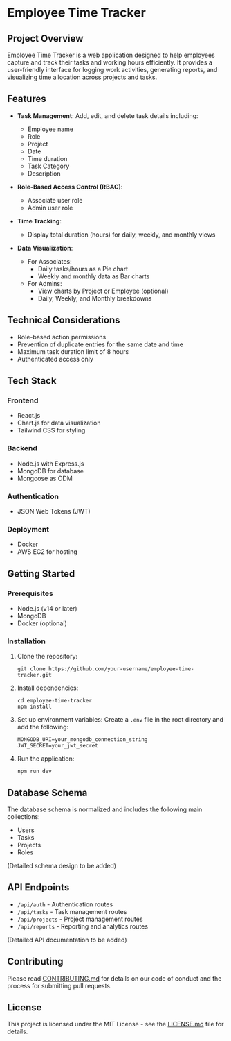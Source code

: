 # Employee Time Tracker

## Project Overview

Employee Time Tracker is a web application designed to help employees capture and track their tasks and working hours efficiently. It provides a user-friendly interface for logging work activities, generating reports, and visualizing time allocation across projects and tasks.

## Features

- **Task Management**: Add, edit, and delete task details including:
  - Employee name
  - Role
  - Project
  - Date
  - Time duration
  - Task Category
  - Description

- **Role-Based Access Control (RBAC)**: 
  - Associate user role
  - Admin user role

- **Time Tracking**:
  - Display total duration (hours) for daily, weekly, and monthly views

- **Data Visualization**:
  - For Associates:
    - Daily tasks/hours as a Pie chart
    - Weekly and monthly data as Bar charts
  - For Admins:
    - View charts by Project or Employee (optional)
    - Daily, Weekly, and Monthly breakdowns

## Technical Considerations

- Role-based action permissions
- Prevention of duplicate entries for the same date and time
- Maximum task duration limit of 8 hours
- Authenticated access only

## Tech Stack

### Frontend
- React.js
- Chart.js for data visualization
- Tailwind CSS for styling

### Backend
- Node.js with Express.js
- MongoDB for database
- Mongoose as ODM

### Authentication
- JSON Web Tokens (JWT)

### Deployment
- Docker
- AWS EC2 for hosting

## Getting Started

### Prerequisites
- Node.js (v14 or later)
- MongoDB
- Docker (optional)

### Installation

1. Clone the repository:
   ```
   git clone https://github.com/your-username/employee-time-tracker.git
   ```

2. Install dependencies:
   ```
   cd employee-time-tracker
   npm install
   ```

3. Set up environment variables:
   Create a `.env` file in the root directory and add the following:
   ```
   MONGODB_URI=your_mongodb_connection_string
   JWT_SECRET=your_jwt_secret
   ```

4. Run the application:
   ```
   npm run dev
   ```

## Database Schema

The database schema is normalized and includes the following main collections:

- Users
- Tasks
- Projects
- Roles

(Detailed schema design to be added)

## API Endpoints

- `/api/auth` - Authentication routes
- `/api/tasks` - Task management routes
- `/api/projects` - Project management routes
- `/api/reports` - Reporting and analytics routes

(Detailed API documentation to be added)

## Contributing

Please read [CONTRIBUTING.md](CONTRIBUTING.md) for details on our code of conduct and the process for submitting pull requests.

## License

This project is licensed under the MIT License - see the [LICENSE.md](LICENSE.md) file for details.
